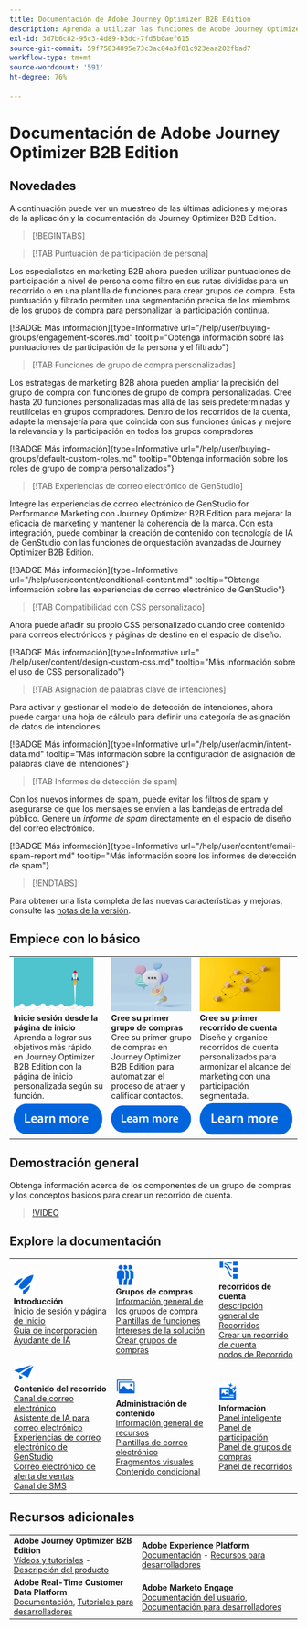 ```yaml
---
title: Documentación de Adobe Journey Optimizer B2B Edition
description: Aprenda a utilizar las funciones de Adobe Journey Optimizer B2B Edition para organizar recorridos de cuenta y de grupo de compras mediante IA generativa integrada y una automatización líder del sector.
exl-id: 3d7b6c82-95c3-4d89-b3dc-7fd5b0aef615
source-git-commit: 59f75834895e73c3ac84a3f01c923eaa202fbad7
workflow-type: tm+mt
source-wordcount: '591'
ht-degree: 76%

---
```


# Documentación de Adobe Journey Optimizer B2B Edition

## Novedades

A continuación puede ver un muestreo de las últimas adiciones y mejoras de la aplicación y la documentación de Journey Optimizer B2B Edition.

>[!BEGINTABS]

>[!TAB Puntuación de participación de persona]

Los especialistas en marketing B2B ahora pueden utilizar puntuaciones de participación a nivel de persona como filtro en sus rutas divididas para un recorrido o en una plantilla de funciones para crear grupos de compra. Esta puntuación y filtrado permiten una segmentación precisa de los miembros de los grupos de compra para personalizar la participación continua.

[!BADGE Más información]{type=Informative url="/help/user/buying-groups/engagement-scores.md" tooltip="Obtenga información sobre las puntuaciones de participación de la persona y el filtrado"}

>[!TAB Funciones de grupo de compra personalizadas]

Los estrategas de marketing B2B ahora pueden ampliar la precisión del grupo de compra con funciones de grupo de compra personalizadas. Cree hasta 20 funciones personalizadas más allá de las seis predeterminadas y reutilícelas en grupos compradores. Dentro de los recorridos de la cuenta, adapte la mensajería para que coincida con sus funciones únicas y mejore la relevancia y la participación en todos los grupos compradores&#x200B;

[!BADGE Más información]{type=Informative url="/help/user/buying-groups/default-custom-roles.md" tooltip="Obtenga información sobre los roles de grupo de compra personalizados"}

>[!TAB Experiencias de correo electrónico de GenStudio]

Integre las experiencias de correo electrónico de GenStudio for Performance Marketing con Journey Optimizer B2B Edition para mejorar la eficacia de marketing y mantener la coherencia de la marca. Con esta integración, puede combinar la creación de contenido con tecnología de IA de GenStudio con las funciones de orquestación avanzadas de Journey Optimizer B2B Edition.

[!BADGE Más información]{type=Informative url="/help/user/content/conditional-content.md" tooltip="Obtenga información sobre las experiencias de correo electrónico de GenStudio"}

>[!TAB Compatibilidad con CSS personalizado]

Ahora puede añadir su propio CSS personalizado cuando cree contenido para correos electrónicos y páginas de destino en el espacio de diseño.

[!BADGE Más información]{type=Informative url=" /help/user/content/design-custom-css.md" tooltip="Más información sobre el uso de CSS personalizado"}

>[!TAB Asignación de palabras clave de intenciones]

Para activar y gestionar el modelo de detección de intenciones, ahora puede cargar una hoja de cálculo para definir una categoría de asignación de datos de intenciones.

[!BADGE Más información]{type=Informative url="/help/user/admin/intent-data.md" tooltip="Más información sobre la configuración de asignación de palabras clave de intenciones"}

>[!TAB Informes de detección de spam]

Con los nuevos informes de spam, puede evitar los filtros de spam y asegurarse de que los mensajes se envíen a las bandejas de entrada del público. Genere un _informe de spam_ directamente en el espacio de diseño del correo electrónico.

[!BADGE Más información]{type=Informative url="/help/user/content/email-spam-report.md" tooltip="Más información sobre los informes de detección de spam"}

>[!ENDTABS]

Para obtener una lista completa de las nuevas características y mejoras, consulte las [notas de la versión](../user/release-notes/release-notes.md). <!-- Stay up-to-date with the latest changes in our documentation by visiting the [documentation updates page](using/rn/documentation-updates.md).-->

## Empiece con lo básico

<table style="table-layout:fixed">
  <tr style="border: 0;">
    <td>
    <a href="home-page.md"><img width="140px" src="./assets/launch.png" alt="Lanzamiento de los usos del producto"></a>
    <div><strong>Inicie sesión desde la página de inicio</strong><br/>Aprenda a lograr sus objetivos más rápido en Journey Optimizer B2B Edition con la página de inicio personalizada según su función.</div>
    </td>
      <td>
    <a href="buying-groups/buying-groups-overview.md"><img width="140px" src="./assets/communication.png" alt="Grupos de compras"></a>
    <div><strong>Cree su primer grupo de compras</strong><br/>Cree su primer grupo de compras en Journey Optimizer B2B Edition para automatizar el proceso de atraer y calificar contactos.</div>
    </td>
    <td>
    <a href="journeys/journey-overview.md"><img width="140px" src="./assets/flow.png" alt="Recorridos de la cuenta"></a>
    <div><strong>Cree su primer recorrido de cuenta</strong><br/>Diseñe y organice recorridos de cuenta personalizados para armonizar el alcance del marketing con una participación segmentada. 
    </div>
    </td>
  </tr>
  <tr style="border: 0;">
    <td align="center"><a href="home-page.md"><img src="../assets/learn-more.svg" alt="Más información"></a></td>
    <td align="center"><a href="buying-groups/buying-groups-overview.md"><img src="../assets/learn-more.svg" alt="Más información"></a></td>
    <td align="center"><a href="journeys/journey-overview.md"><img src="../assets/learn-more.svg" alt="Más información"></a></td>
    </tr>
</table>

## Demostración general

Obtenga información acerca de los componentes de un grupo de compras y los conceptos básicos para crear un recorrido de cuenta.

>[!VIDEO](https://video.tv.adobe.com/v/3432054?quality=12)

## Explore la documentación

<table style="table-layout:auto">
  <tr style="border: 0;">
    <td>
      <img src="../assets/do-not-localize/icon-quick-start.svg" width="35px" alt="Introducción"><br/>
      <strong>Introducción</strong><br/><a href="home-page.md">Inicio de sesión y página de inicio</a><br/><a href="./start/get-started.md">Guía de incorporación</a> <br/><a href="./ai-assistant/ai-assistant-overview.md">Ayudante de IA</a>
    </td>
    <!--
    <td>
      <img src="../assets/do-not-localize/icon-configure.svg" width="35px"><br/>
      <strong>Configuration<br/>administration</strong><br/><a href="using/configuration/channel-surfaces.md">Channel surfaces</a> - <a href="using/configuration/about-data-sources-events-actions.md">Configure journeys</a>  - <a href="using/administration/permissions-overview.md">Access control</a> - <a href="using/administration/sandboxes.md">Sandboxes management</a>
    </td> -->
    <td>
      <img src="../assets/do-not-localize/icon_audience.svg" width="35px" alt="Grupos de compras"><br/>
      <strong>Grupos de compras</strong><br/><a href="./buying-groups/buying-groups-overview.md">Información general de los grupos de compra</a><br/><a href="./buying-groups/buying-groups-role-templates.md">Plantillas de funciones</a><br/><a href="./buying-groups/solution-interests.md">Intereses de la solución</a><br/><a href="./buying-groups/buying-groups-create.md">Crear grupos de compras</a>
    </td>
    <td>
      <img src="../assets/do-not-localize/icon-paths.svg" width="35px" alt="Recorridos de la cuenta"><br/>
      <strong>recorridos de cuenta</strong><br/><a href="./journeys/journey-overview.md">descripción general de Recorridos</a><br/><a href="./journeys/journey-overview.md#create-an-account-journey">Crear un recorrido de cuenta</a><br/><a href="./journeys/journey-nodes.md">nodos de Recorrido</a>
    </td>
  </tr>
  <tr style="border: 0;">
    <td>
      <img src="../assets/do-not-localize/icon-campaign.svg" width="35px" alt="Contenido del recorrido"><br/>
      <strong>Contenido del recorrido</strong><br/><a href="./content/add-email.md">Canal de correo electrónico</a><br/><a href="./content/ai-assistant-emails.md">Asistente de IA para correo electrónico</a><br/><a href="./content/genstudio-email-workflow.md">Experiencias de correo electrónico de GenStudio</a><br/><a href="./content/sales-alert-email.md">Correo electrónico de alerta de ventas</a><br/><a href="./content/sms-authoring.md">Canal de SMS</a>
    </td>
        <td>
      <img src="../assets/do-not-localize/icon_assets.svg" width="35px" alt="Administración de contenido"><br/>
      <strong>Administración de contenido</strong><br/><a href="./content/assets-overview.md">Información general de recursos</a><br/><a href="./content/email-templates.md">Plantillas de correo electrónico</a><br/><a href="./content/fragments.md">Fragmentos visuales</a><br/><a href="./content/conditional-content.md">Contenido condicional</a>
    </td>
    <td>
      <img src="../assets/do-not-localize/icon-offer.svg" width="35px" alt="Información y paneles"><br/>
      <strong>Información</strong><br/><a href="./dashboards/intelligent-dashboard.md">Panel inteligente</a><br/><a href="./dashboards/engagement-dashboard.md">Panel de participación</a><br/><a href="./dashboards/buying-groups-dashboard.md">Panel de grupos de compras</a><br/><a href="./dashboards/journeys-dashboard.md">Panel de recorridos</a>
    </td>

</tr>
</table>

## Recursos adicionales

<table style="table-layout:fixed"><tr style="border: 0;">
<tr><td><strong>Adobe Journey Optimizer B2B Edition</strong><br/>
<a href="https://experienceleague.adobe.com/es/docs/journey-optimizer-b2b-learn/tutorials/overview" target="_blank">Vídeos y tutoriales</a> - <a href="https://helpx.adobe.com/legal/product-descriptions/adobe-journey-optimizer-b2b.html?lang=es" target="_blank">Descripción del producto</a> <!-- - <a href="https://www.adobe.com/content/dam/cc/en/security/pdfs/AJO_SecurityOverview.pdf" target="_blank">Security overview (PDF)</a> - <a href="https://developer.adobe.com/journey-optimizer-apis/" target="_blank">APIs reference</a> - <a href="https://experienceleague.adobe.com/tools/ajo-schemas/schema-dictionary.html" target="_blank">Journey Optimizer Schema Dictionary</a> -->
</td>
<td><strong>Adobe Experience Platform</strong><br/>
<a href="https://experienceleague.adobe.com/es/docs/experience-platform/landing/home" target="_blank">Documentación</a> - <a href="https://business.adobe.com/products/experience-platform/documentation-and-developer-resources.html" target="_blank">Recursos para desarrolladores</a>
</td></tr>
<tr><td><strong>Adobe Real-Time Customer Data Platform</strong><br/>
<a href="https://experienceleague.adobe.com/es/docs/experience-platform/rtcdp/home" target="_blank">Documentación</a>, <a href="https://experienceleague.adobe.com/es/docs/platform-learn/getting-started-for-data-architects-and-data-engineers/overview" target="_blank">Tutoriales para desarrolladores</a>
</td><td><strong>Adobe Marketo Engage</strong><br/>
<a href="https://experienceleague.adobe.com/es/docs/marketo/using/home" target="_blank">Documentación del usuario</a>, <a href="https://experienceleague.adobe.com/es/docs/marketo-developer/marketo/home" target="_blank">Documentación para desarrolladores</a>
</td>
</tr></table>

